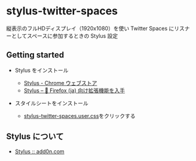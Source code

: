# stylus-twitter-spaces

縦表示のフルHDディスプレイ（1920x1080）を使い Twitter Spaces にリスナーとしてスペースに参加するときの Stylus 設定


## Getting started

- Stylus をインストール
    - [Stylus - Chrome ウェブストア](https://chrome.google.com/webstore/detail/stylus/clngdbkpkpeebahjckkjfobafhncgmne)
    - [Stylus – 🦊 Firefox (ja) 向け拡張機能を入手](https://addons.mozilla.org/ja/firefox/addon/styl-us/?utm_source=addons.mozilla.org)

- スタイルシートをインストール
    - [stylus-twitter-spaces.user.css](https://raw.githubusercontent.com/kmikamigh/stylus-twitter-spaces/main/stylus-twitter-spaces.user.css)をクリックする

## Stylus について
- [Stylus :: add0n.com](https://add0n.com/stylus.html)
